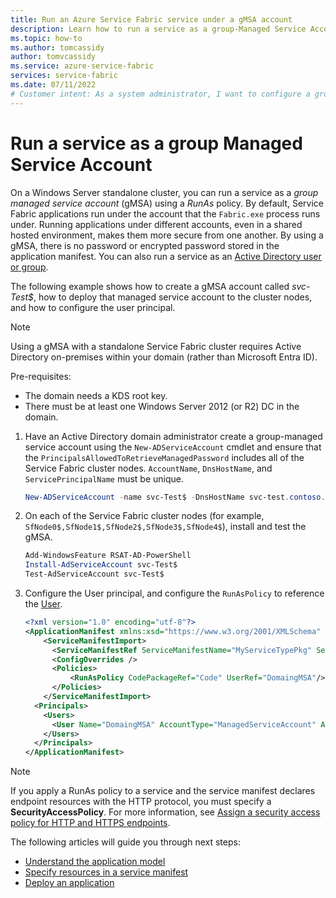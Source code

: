 ```yaml
---
title: Run an Azure Service Fabric service under a gMSA account 
description: Learn how to run a service as a group-Managed Service Account (gMSA) on a Service Fabric Windows standalone cluster.
ms.topic: how-to
ms.author: tomcassidy
author: tomvcassidy
ms.service: azure-service-fabric
services: service-fabric
ms.date: 07/11/2022
# Customer intent: As a system administrator, I want to configure a group-managed service account for a Service Fabric service, so that I can enhance security and eliminate the need for password management within the application manifest.
---
```


# Run a service as a group Managed Service Account

On a Windows Server standalone cluster, you can run a service as a *group managed service account* (gMSA) using a *RunAs* policy.  By default, Service Fabric applications run under the account that the `Fabric.exe` process runs under. Running applications under different accounts, even in a shared hosted environment, makes them more secure from one another. By using a gMSA, there is no password or encrypted password stored in the application manifest.  You can also run a service as an [Active Directory user or group](service-fabric-run-service-as-ad-user-or-group.md).

The following example shows how to create a gMSA account called *svc-Test$*, how to deploy that managed service account to the cluster nodes, and how to configure the user principal.

> [!NOTE]
> Using a gMSA with a standalone Service Fabric cluster requires Active Directory on-premises within your domain (rather than Microsoft Entra ID).

Pre-requisites:

- The domain needs a KDS root key.
- There must be at least one Windows Server 2012 (or R2) DC in the domain.

1. Have an Active Directory domain administrator create a group-managed service account using the `New-ADServiceAccount` cmdlet and ensure that the `PrincipalsAllowedToRetrieveManagedPassword` includes all of the Service Fabric cluster nodes. `AccountName`, `DnsHostName`, and `ServicePrincipalName` must be unique.

    ```powershell
    New-ADServiceAccount -name svc-Test$ -DnsHostName svc-test.contoso.com  -ServicePrincipalNames http/svc-test.contoso.com -PrincipalsAllowedToRetrieveManagedPassword SfNode0$,SfNode1$,SfNode2$,SfNode3$,SfNode4$
    ```

2. On each of the Service Fabric cluster nodes (for example, `SfNode0$,SfNode1$,SfNode2$,SfNode3$,SfNode4$`), install and test the gMSA.
    
    ```powershell
    Add-WindowsFeature RSAT-AD-PowerShell
    Install-AdServiceAccount svc-Test$
    Test-AdServiceAccount svc-Test$
    ```

3. Configure the User principal, and configure the `RunAsPolicy` to reference the [User](./service-fabric-cluster-fabric-settings.md#runas).
    
    ```xml
    <?xml version="1.0" encoding="utf-8"?>
    <ApplicationManifest xmlns:xsd="https://www.w3.org/2001/XMLSchema" xmlns:xsi="https://www.w3.org/2001/XMLSchema-instance" ApplicationTypeName="MyApplicationType" ApplicationTypeVersion="1.0.0" xmlns="http://schemas.microsoft.com/2011/01/fabric">
        <ServiceManifestImport>
          <ServiceManifestRef ServiceManifestName="MyServiceTypePkg" ServiceManifestVersion="1.0.0" />
          <ConfigOverrides />
          <Policies>
              <RunAsPolicy CodePackageRef="Code" UserRef="DomaingMSA"/>
          </Policies>
        </ServiceManifestImport>
      <Principals>
        <Users>
          <User Name="DomaingMSA" AccountType="ManagedServiceAccount" AccountName="domain\svc-Test$"/>
        </Users>
      </Principals>
    </ApplicationManifest>
    ```

> [!NOTE]
> If you apply a RunAs policy to a service and the service manifest declares endpoint resources with the HTTP protocol, you must specify a **SecurityAccessPolicy**.  For more information, see [Assign a security access policy for HTTP and HTTPS endpoints](service-fabric-assign-policy-to-endpoint.md).
>

The following articles will guide you through next steps:

- [Understand the application model](service-fabric-application-model.md)
- [Specify resources in a service manifest](service-fabric-service-manifest-resources.md)
- [Deploy an application](service-fabric-deploy-remove-applications.md)

[image1]: ./media/service-fabric-application-runas-security/copy-to-output.png
